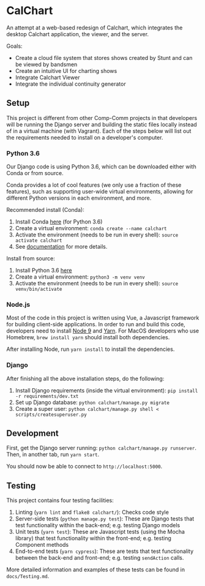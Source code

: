 # CalChart

An attempt at a web-based redesign of Calchart, which integrates the desktop Calchart application, the viewer, and the server.

Goals:
- Create a cloud file system that stores shows created by Stunt and can be viewed by bandsmen
- Create an intuitive UI for charting shows
- Integrate Calchart Viewer
- Integrate the individual continuity generator

## Setup

This project is different from other Comp-Comm projects in that developers will be running the Django server and building the static files locally instead of in a virtual machine (with Vagrant). Each of the steps below will list out the requirements needed to install on a developer's computer.

### Python 3.6

Our Django code is using Python 3.6, which can be downloaded either with Conda or from source.

Conda provides a lot of cool features (we only use a fraction of these features), such as supporting user-wide virtual environments, allowing for different Python versions in each environment, and more.

Recommended install (Conda):
1. Install Conda [here](https://conda.io/miniconda.html) (for Python 3.6)
1. Create a virtual environment: `conda create --name calchart`
1. Activate the environment (needs to be run in every shell): `source activate calchart`
1. See [documentation](https://conda.io/docs/) for more details.

Install from source:
1. Install Python 3.6 [here](https://www.python.org/downloads/)
1. Create a virtual environment: `python3 -m venv venv`
1. Activate the environment (needs to be run in every shell): `source venv/bin/activate`

### Node.js

Most of the code in this project is written using Vue, a Javascript framework for building client-side applications. In order to run and build this code, developers need to install [Node 9](https://nodejs.org/en/download/) and [Yarn](https://yarnpkg.com/lang/en/docs/install/). For MacOS developers who use Homebrew, `brew install yarn` should install both dependencies.

After installing Node, run `yarn install` to install the dependencies.

### Django

After finishing all the above installation steps, do the following:
1. Install Django requirements (inside the virtual environment): `pip install -r requirements/dev.txt`
1. Set up Django database: `python calchart/manage.py migrate`
1. Create a super user: `python calchart/manage.py shell < scripts/createsuperuser.py`

## Development

First, get the Django server running: `python calchart/manage.py runserver`. Then, in another tab, run `yarn start`.

You should now be able to connect to `http://localhost:5000`.

## Testing

This project contains four testing facilities:

1. Linting (`yarn lint` and `flake8 calchart/`): Checks code style
2. Server-side tests (`python manage.py test`): These are Django tests that test functionality within the back-end; e.g. testing Django models
3. Unit tests (`yarn test`): These are Javascript tests (using the Mocha library) that test functionality within the front-end; e.g. testing Component methods
4. End-to-end tests (`yarn cypress`): These are tests that test functionality between the back-end and front-end; e.g. testing `sendAction` calls.

More detailed information and examples of these tests can be found in `docs/Testing.md`.
